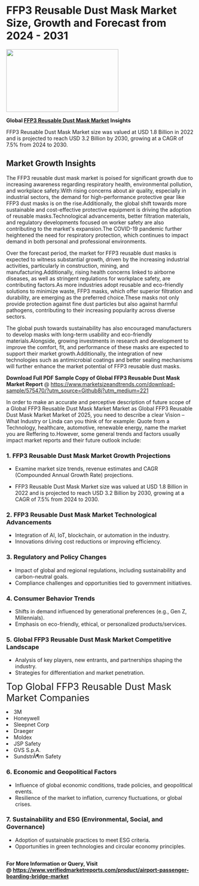 <H1>FFP3 Reusable Dust Mask Market Size, Growth and Forecast from 2024 - 2031</H1><img class="aligncenter size-medium wp-image-584254" src="https://thirdeyenews.in/wp-content/uploads/2024/09/Global-Market-Research-300x168.jpeg" alt="" width="300" height="168" /><p><strong>Global&nbsp;<a href="https://www.marketsizeandtrends.com/download-sample/575470/?utm_source=Github8j?utm_medium=221">FFP3 Reusable Dust Mask Market</a> Insights</strong></p><p>FFP3 Reusable Dust Mask Market size was valued at USD 1.8 Billion in 2022 and is projected to reach USD 3.2 Billion by 2030, growing at a CAGR of 7.5% from 2024 to 2030.</p><p><h2>Market Growth Insights</h2> <p>The FFP3 reusable dust mask market is poised for significant growth due to increasing awareness regarding respiratory health, environmental pollution, and workplace safety.With rising concerns about air quality, especially in industrial sectors, the demand for high-performance protective gear like FFP3 dust masks is on the rise.Additionally, the global shift towards more sustainable and cost-effective protective equipment is driving the adoption of reusable masks.Technological advancements, better filtration materials, and regulatory developments focused on worker safety are also contributing to the market's expansion.The COVID-19 pandemic further heightened the need for respiratory protection, which continues to impact demand in both personal and professional environments.</p> <p>Over the forecast period, the market for FFP3 reusable dust masks is expected to witness substantial growth, driven by the increasing industrial activities, particularly in construction, mining, and manufacturing.Additionally, rising health concerns linked to airborne diseases, as well as stringent regulations for workplace safety, are contributing factors.As more industries adopt reusable and eco-friendly solutions to minimize waste, FFP3 masks, which offer superior filtration and durability, are emerging as the preferred choice.These masks not only provide protection against fine dust particles but also against harmful pathogens, contributing to their increasing popularity across diverse sectors.</p> <p>The global push towards sustainability has also encouraged manufacturers to develop masks with long-term usability and eco-friendly materials.Alongside, growing investments in research and development to improve the comfort, fit, and performance of these masks are expected to support their market growth.Additionally, the integration of new technologies such as antimicrobial coatings and better sealing mechanisms will further enhance the market potential of FFP3 reusable dust masks.</p> <p><span class=""><strong>Download Full PDF Sample Copy of Global FFP3 Reusable Dust Mask Market Report</strong> @ <a href="https://www.marketsizeandtrends.com/download-sample/575470/?utm_source=Github8j?utm_medium=221" target="_blank">https://www.marketsizeandtrends.com/download-sample/575470/?utm_source=Github8j?utm_medium=221</a></span></p><p>In order to make an accurate and perceptive description of future scope of a Global&nbsp;FFP3 Reusable Dust Mask Market Market as Global&nbsp;FFP3 Reusable Dust Mask Market Market of 2025, you need to describe a clear Vision &ndash; What Industry or Linda can you think of for example: Quote from a Technology, healthcare, automotive, renewable energy, name the market you are Reffering to.However, some general trends and factors usually impact market reports and their future outlook include:</p><h3>1.&nbsp;<strong>FFP3 Reusable Dust Mask Market Growth Projections</strong></h3><ul><li>Examine market size trends, revenue estimates and CAGR (Compounded Annual Growth Rate) projections.</li><li><p>FFP3 Reusable Dust Mask Market size was valued at USD 1.8 Billion in 2022 and is projected to reach USD 3.2 Billion by 2030, growing at a CAGR of 7.5% from 2024 to 2030.</p></li></ul><h3>2.&nbsp;<strong>FFP3 Reusable Dust Mask Market Technological Advancements</strong></h3><ul><li>Integration of AI, IoT, blockchain, or automation in the industry.</li><li>Innovations driving cost reductions or improving efficiency.</li></ul><h3>3.&nbsp;<strong>Regulatory and Policy Changes</strong></h3><ul><li>Impact of global and regional regulations, including sustainability and carbon-neutral goals.</li><li>Compliance challenges and opportunities tied to government initiatives.</li></ul><h3>4.&nbsp;<strong>Consumer Behavior Trends</strong></h3><ul><li>Shifts in demand influenced by generational preferences (e.g., Gen Z, Millennials).</li><li>Emphasis on eco-friendly, ethical, or personalized products/services.</li></ul><h3>5.&nbsp;<strong>Global FFP3 Reusable Dust Mask Market Competitive Landscape</strong></h3><ul><li>Analysis of key players, new entrants, and partnerships shaping the industry.</li><li>Strategies for differentiation and market penetration.</li></ul><p data-pm-slice="1 1 []"><span style="color: inherit; font-family: inherit; font-size: 25px;">Top Global FFP3 Reusable Dust Mask Market Companies</span></p><div class="" data-test-id=""><p><li>3M</li><li> Honeywell</li><li> Sleepnet Corp</li><li> Draeger</li><li> Moldex</li><li> JSP Safety</li><li> GVS S.p.A.</li><li> SundstrÃ¶m Safety</li></p></div><h3>6.&nbsp;<strong>Economic and Geopolitical Factors</strong></h3><ul><li>Influence of global economic conditions, trade policies, and geopolitical events.</li><li>Resilience of the market to inflation, currency fluctuations, or global crises.</li></ul><h3>7.&nbsp;<strong>Sustainability and ESG (Environmental, Social, and Governance)</strong></h3><ul><li>Adoption of sustainable practices to meet ESG criteria.</li><li>Opportunities in green technologies and circular economy principles.</li></ul><h2><strong style="font-size: 14px;">For More Information or Query, Visit @&nbsp;</strong><a style="background-color: #ffffff; font-size: 14px;" href="https://www.marketsizeandtrends.com/report/ffp3-reusable-dust-mask-market/" target="_blank">https://www.verifiedmarketreports.com/product/airport-passenger-boarding-bridge-market</a></h2>
